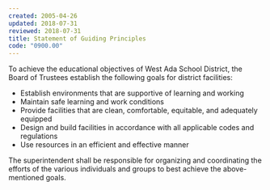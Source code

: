 ```yaml
---
created: 2005-04-26
updated: 2018-07-31
reviewed: 2018-07-31
title: Statement of Guiding Principles
code: "0900.00"
---
```


To achieve the educational objectives of West Ada School District, the Board of Trustees establish the following goals for district facilities:

- Establish environments that are supportive of learning and working
- Maintain safe learning and work conditions
- Provide facilities that are clean, comfortable, equitable, and adequately equipped
- Design and build facilities in accordance with all applicable codes and regulations
- Use resources in an efficient and effective manner

The superintendent shall be responsible for organizing and coordinating the efforts of the various individuals and groups to best achieve the above-mentioned goals.
